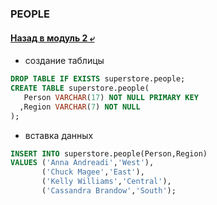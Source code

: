 ### PEOPLE
#### [Назад в модуль 2 ⤶](/readme.md)

- создание таблицы
```sql
DROP TABLE IF EXISTS superstore.people;
CREATE TABLE superstore.people(
   Person VARCHAR(17) NOT NULL PRIMARY KEY
  ,Region VARCHAR(7) NOT NULL
);
```
- вставка данных

```sql
INSERT INTO superstore.people(Person,Region) 
VALUES ('Anna Andreadi','West'),
       ('Chuck Magee','East'),
       ('Kelly Williams','Central'),
       ('Cassandra Brandow','South');
```